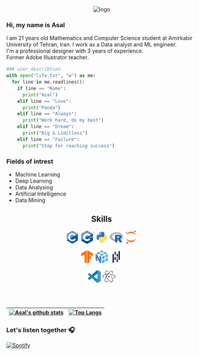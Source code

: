 <p align="center">
  <img src="main.gif" alt="logo" width="450" />
</p>

### Hi, my name is Asal

I am 21 years old Mathematics and Computer Science student at Amirkabir University of Tehran, Iran.
I work as a Data analyst and ML engineer.<br />
I'm a professional designer with 3 years of experience.<br />
Former Adobe Illustrator teacher.<br />

```python
### user describtion
with open("life.txt", "w") as me:
  for line in me.readlines():
    if line == "Name":
      print("Asal")
    elif line == "Love":
      print("Panda")
    elif line == "Always":
      print("Work hard, do my best")
    elif line == "Dream":
      print("Big & Limitless")
    elif line == "Failure":
      print("Step for reaching success")
```

### Fields of intrest
- Machine Learning
- Deep Learning
- Data Analysing
- Artificial Intelligence
- Data Mining

<h2 align="center">
Skills
</h2>

<p align="center">

<img src="https://github.com/devicons/devicon/blob/master/icons/c/c-original.svg" width="35" alt="c" />
<img src="https://github.com/devicons/devicon/blob/master/icons/cplusplus/cplusplus-original.svg" width="35" alt="cpp" />
<img src="https://github.com/devicons/devicon/blob/master/icons/python/python-original.svg" width="35" alt="python" />
<img src="https://github.com/devicons/devicon/blob/master/icons/r/r-original.svg" width="35" alt="r" />
<img src="https://github.com/devicons/devicon/blob/master/icons/jupyter/jupyter-original.svg" width="35" alt="juptyer" />

</p>

<p align="center">

<img src="https://github.com/devicons/devicon/blob/master/icons/tensorflow/tensorflow-original.svg" width="35" alt="tensorflow" />
<img src="https://github.com/devicons/devicon/blob/master/icons/numpy/numpy-original.svg" width="35" alt="numpy" />
<img src="https://github.com/devicons/devicon/blob/master/icons/pandas/pandas-original.svg" width="35" alt="pandas" />

</p>

<p align="center">

<img src="https://github.com/devicons/devicon/blob/master/icons/vscode/vscode-original.svg" width="35" alt="vscode" />
<img src="https://github.com/devicons/devicon/blob/master/icons/atom/atom-original.svg" width="35" alt="atom" />

</p>

<br />
<br />

| [![Asal's github stats](https://github-readme-stats.vercel.app/api?username=asaldelkhosh&theme=synthwave&include_all_commits=true&count_private=true&show_icons=true&line_height=20)](https://github.com/anuraghazra/github-readme-stats) | [![Top Langs](https://github-readme-stats.vercel.app/api/top-langs/?username=asaldelkhosh&layout=compact&theme=synthwave)](https://github.com/anuraghazra/github-readme-stats) |
|:----:|:-------:|


### Let's listen together 🎧

[![Spotify](https://github-readme-remake.vercel.app/api/spotify)](https://open.spotify.com/user/mr5jgbqp3jw221j271iz2nix9)
